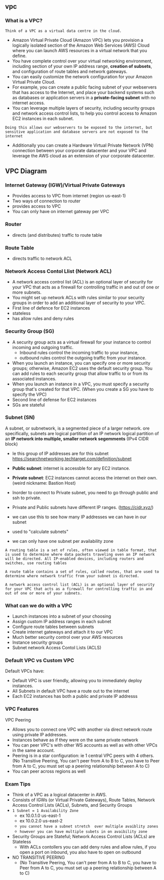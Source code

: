 ## vpc

### What is a VPC?

`Think of a VPC as a virtual data centre in the cloud.`

* Amazon Virtual Private Cloud (Amazon VPC) lets you provision a logically isolated section of the Amazon Web Services (AWS) Cloud where you can launch AWS resources in a virtual network that you define. 
* You have complete control over your virtual networking environment, including section of your own IP address range, **creation of subsets**, and configuration of route tables and network gateways.
* You can easily customize the network configuration for your Amazon Virtual Private Cloud. 
* For example, you can create a public facing subnet of your webservers that has access to the Internet, and place your backend systems such as databases or application servers in a **private-facing subnet** with no internet access.
* You can leverage multiple layers of security, including security groups and network access control lists, to help you control access to Amazon EC2 instances in each subnet.

`Doing this allows our webservers to be exposed to the internet, but sensitive application and database servers are not exposed to the internet`

* Additionally you can create a Hardware Virtual Private Network (VPN) connection between your corporate datacenter and your VPC and leverage the AWS cloud as an extension of your corporate datacenter.

##  VPC Diagram

### Internet Gateway (IGW)/Virtual Private Gateways  
* Provides access to VPC from internet (region us-east-1)
* Two ways of connection to router
* provides access to VPC
* You can only have on internet gateway per VPC

### Router
* directs (and distributes) traffic to route table 

### Route Table
* directs traffic to network ACL 

###  Network Access Contol Llist (Network ACL)
* A network access control list (ACL) is an optional layer of security for your VPC that acts as a firewall for controlling traffic in and out of one or more subnets. 
* You might set up network ACLs with rules similar to your security groups in order to add an additional layer of security to your VPC.
* First line of defence for EC2 instances
* stateless
* has allow rules and deny rules

### Security Group (SG)
* A security group acts as a virtual firewall for your instance to control incoming and outgoing traffic. 
  * Inbound rules control the incoming traffic to your instance, 
  * outbound rules control the outgoing traffic from your instance.
* When you launch an instance, you can specify one or more security groups; otherwise, Amazon EC2 uses the default security group. You can add rules to each security group that allow traffic to or from its associated instances. 
* When you launch an instance in a VPC, you must specify a security group that's created for that VPC. (When you create a SG you have to specify the VPC)
* Second line of defense for EC2 instances
* SGs are stateful

### Subnet (SN)
A subnet, or subnetwork, is a segmented piece of a larger network. ore specifically, subnets are logical partition of an IP network logical partition of an **IP network into multiple, smaller network segemments** (IPv4 CIDR block)

* Ie this group of IP addresses are for this subnet
https://searchnetworking.techtarget.com/definition/subnet

* **Public subnet**: internet is accessble for any EC2 instance.
* **Private subnet**: EC2 instances cannot access the internet on their own. (weird nickname: Bastion Host)
* Inorder to connect to Private subnet, you need to go through public and ssh to private.
* Private and Public subnets have different IP ranges. (https://cidr.xyz/)

* we can use this to see how many IP addresses we can have in our subnet
* used to "calculate subnets"
* we can only have one subnet per availability zone

`A routing table is a set of rules, often viewed in table format, that is used to determine where data packets traveling oven an IP network will be directed. All IP-enabled devices, including routers and switches, use routing tables`

`A route table contains a set of rules, called routes, that are used to determine where network traffic from your subnet is directed.`

`A network access control list (ACL) is an optional layer of security for your VPC that acts as a firewall for controlling traffic in and out of one or more of your subnets.`


### What can we do with a VPC
* Launch instances into a subnet of your choosing
* Assign custom IP address ranges in each subnet
* Configure route tables between subnets
* Create internet gateways and attach it to our VPC
* Much better security control over your AWS resources
* Instance security groups
* Subnet network Access Contol Lists (ACLS)


### Default VPC vs Custom VPC

Default VPCs have:
* Default VPC is user friendly, allowing you to immediately deploy instances.
* All Subnets in default VPC have a route out to the internet
* Each EC2 instances has both a  public and private IP addresss


### VPC Features

VPC Peering
* Allows you to connect one VPC with another via direct network route using private IP addresses.
* Instances behave as if they were on the same private network
* You can peer VPC's with other WS accounts as well as with other VPCs in the same account.
* Peering is in a star configuration: ie 1 central VPC peers with 4 others. (No Transitive Peering, You can't peer from A to B to C, you have to Peer from A to C, you must set up a peering relationship between A to C)
* You can peer across regions as well

### Exam Tips

* Think of a VPC as a logical datacenter in AWS.
* Consists of IGWs (or Virtual Private Gateways), Route Tables, Network Access Control Lists (ACLs), Subnets, and Security Groups
* `1 Subnet = 1 Availability Zone`
    * ex 10.0.1.0 us-east-1
    * ex 10.0.2.0 us-east-2
    * `you cannot have a subnet stretch  over multiple avaiblity zones`
    * `however you can have multiple subets in on avaibility zone` 
* Security Groups are Stateful; Network Access Control Lists (ACLs) are Stateless
  *  With ACLs contollers you can add deny rules and allow rules, if you open a port on inbound, you also have to open on outbound
* NO TRANSITIVE PEERING
  * (No Transitive Peering, You can't peer from A to B to C, you have to Peer from A to C, you must set up a peering relationship between A to C)
